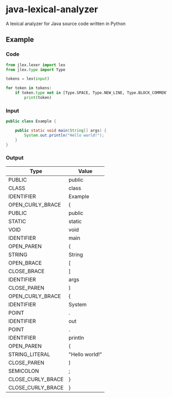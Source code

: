 java-lexical-analyzer
=====================
A lexical analyzer for Java source code written in Python

## Example
### Code
```python
from jlex.lexer import lex
from jlex.type import Type

tokens = lex(input)

for token in tokens:
    if token.type not in [Type.SPACE, Type.NEW_LINE, Type.BLOCK_COMMENT, Type.LINE_COMMENT]:
        print(token)
```

### Input
```java
public class Example {

    public static void main(String[] args) {
        System.out.println("Hello world!");
    }
}
```

### Output
| Type              | Value          | 
|-------------------|----------------| 
| PUBLIC            | public         | 
| CLASS             | class          | 
| IDENTIFIER        | Example        | 
| OPEN_CURLY_BRACE  | {              | 
| PUBLIC            | public         | 
| STATIC            | static         | 
| VOID              | void           | 
| IDENTIFIER        | main           | 
| OPEN_PAREN        | (              | 
| STRING            | String         | 
| OPEN_BRACE        | [              | 
| CLOSE_BRACE       | ]              | 
| IDENTIFIER        | args           | 
| CLOSE_PAREN       | )              | 
| OPEN_CURLY_BRACE  | {              | 
| IDENTIFIER        | System         | 
| POINT             | .              | 
| IDENTIFIER        | out            | 
| POINT             | .              | 
| IDENTIFIER        | println        | 
| OPEN_PAREN        | (              | 
| STRING_LITERAL    | "Hello world!" | 
| CLOSE_PAREN       | )              | 
| SEMICOLON         | ;              | 
| CLOSE_CURLY_BRACE | }              | 
| CLOSE_CURLY_BRACE | }              | 

